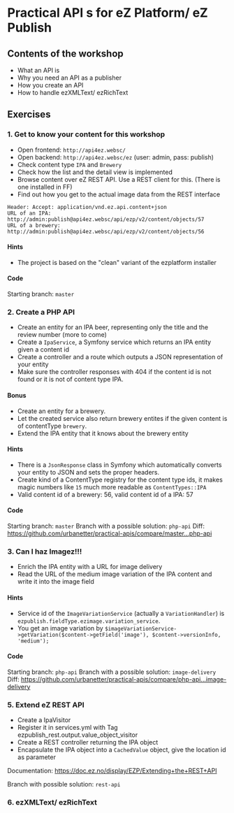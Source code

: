 # Practical API s for eZ Platform/ eZ Publish

## Contents of the workshop
* What an API is
* Why you need an API as a publisher
* How you create an API
* How to handle ezXMLText/ ezRichText

## Exercises

### 1. Get to know your content for this workshop

* Open frontend: `http://api4ez.websc/`
* Open backend: `http://api4ez.websc/ez` (user: admin, pass: publish)
* Check content type `IPA` and `Brewery`
* Check how the list and the detail view is implemented
* Browse content over eZ REST API. Use a REST client for this. (There is one installed in FF) 
* Find out how you get to the actual image data from the REST interface

```
Header: Accept: application/vnd.ez.api.content+json
URL of an IPA: http://admin:publish@api4ez.websc/api/ezp/v2/content/objects/57
URL of a brewery: http://admin:publish@api4ez.websc/api/ezp/v2/content/objects/56
```    

#### Hints
* The project is based on the "clean" variant of the ezplatform installer

#### Code
Starting branch: `master`

### 2. Create a PHP API

* Create an entity for an IPA beer, representing only the title and the review number (more to come)
* Create a `IpaService`, a Symfony service which returns an IPA entity given a content id
* Create a controller and a route which outputs a JSON representation of your entity
* Make sure the controller responses with 404 if the content id is not found or it is not of content type IPA.

#### Bonus
* Create an entity for a brewery.
* Let the created service also return brewery entites if the given content is of contentType `brewery`.
* Extend the IPA entity that it knows about the brewery entity

#### Hints
* There is a `JsonResponse` class in Symfony which automatically converts your entity to JSON and sets the proper headers.
* Create kind of a ContentType registry for the content type ids, it makes magic numbers like `15` much more readable as `ContentTypes::IPA`
* Valid content id of a brewery: 56, valid content id of a IPA: 57

#### Code
Starting branch: `master`
Branch with a possible solution: `php-api`
Diff: https://github.com/urbanetter/practical-apis/compare/master...php-api

### 3. Can I haz Imagez!!!

* Enrich the IPA entity with a URL for image delivery
* Read the URL of the medium image variation of the IPA content and write it into the image field

#### Hints
* Service id of the `ImageVariationService` (actually a `VariationHandler`) is `ezpublish.fieldType.ezimage.variation_service`.
* You get an image variation by `$imageVariationService->getVariation($content->getField('image'), $content->versionInfo, 'medium');`

#### Code
Starting branch: `php-api`
Branch with a possible solution: `image-delivery`
Diff: https://github.com/urbanetter/practical-apis/compare/php-api...image-delivery


### 5. Extend eZ REST API

* Create a IpaVisitor
* Register it in services.yml with Tag ezpublish_rest.output.value_object_visitor
* Create a REST controller returning the IPA object
* Encapsulate the IPA object into a `CachedValue` object, give the location id as parameter

Documentation: https://doc.ez.no/display/EZP/Extending+the+REST+API

Branch with possible solution: `rest-api`

### 6. ezXMLText/ ezRichText

